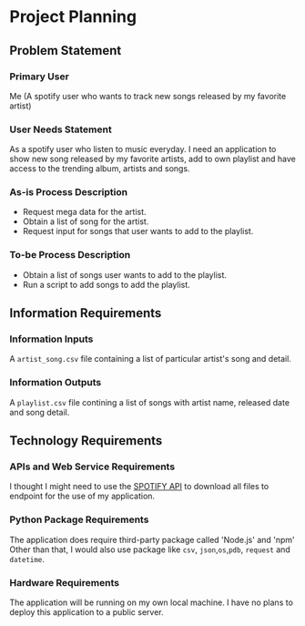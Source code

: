 # Project Planning
## Problem Statement
### Primary User
Me (A spotify user who wants to track new songs released by my favorite artist)
### User Needs Statement
As a spotify user who listen to music everyday. I need an application to show new song released by my favorite artists, add to own 
playlist and have access to the trending album, artists and songs.

### As-is Process Description
  + Request mega data for the artist.
  + Obtain a list of song for the artist.
  + Request input for songs that user wants to add to the playlist.

### To-be Process Description
  + Obtain a list of songs user wants to add to the playlist.
  + Run a script to add songs to add the playlist.

## Information Requirements

### Information Inputs

A `artist_song.csv` file containing a list of particular artist's song and detail.

### Information Outputs

A `playlist.csv` file contining a list of songs with artist name, released date and song detail.

## Technology Requirements

### APIs and Web Service Requirements

I thought I might need to use the [SPOTIFY API](https://developer.spotify.com/dashboard/login) to download all files to endpoint for the use of my application.

### Python Package Requirements

The application does require third-party package called 'Node.js' and 'npm'
Other than that, I would also use package like `csv`, `json`,`os`,`pdb`, `request` and `datetime`.

### Hardware Requirements
The application will be running on my own local machine. I have no plans to deploy this application to a public server.
